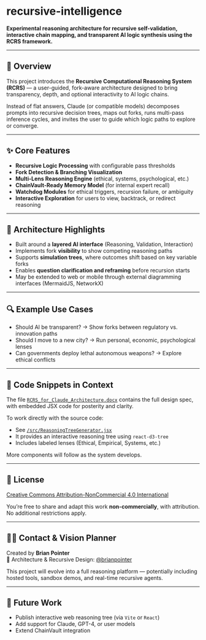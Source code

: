 # recursive-intelligence

**Experimental reasoning architecture for recursive self-validation, interactive chain mapping, and transparent AI logic synthesis using the RCRS framework.**

---

## 🧠 Overview

This project introduces the **Recursive Computational Reasoning System (RCRS)** — a user-guided, fork-aware architecture designed to bring transparency, depth, and optional interactivity to AI logic chains.

Instead of flat answers, Claude (or compatible models) decomposes prompts into recursive decision trees, maps out forks, runs multi-pass inference cycles, and invites the user to guide which logic paths to explore or converge.

---

## ✨ Core Features

- **Recursive Logic Processing** with configurable pass thresholds  
- **Fork Detection & Branching Visualization**  
- **Multi-Lens Reasoning Engine** (ethical, systems, psychological, etc.)  
- **ChainVault-Ready Memory Model** (for internal expert recall)  
- **Watchdog Modules** for ethical triggers, recursion failure, or ambiguity  
- **Interactive Exploration** for users to view, backtrack, or redirect reasoning  

---

## 🧱 Architecture Highlights

- Built around a **layered AI interface** (Reasoning, Validation, Interaction)  
- Implements fork **visibility** to show competing reasoning paths  
- Supports **simulation trees**, where outcomes shift based on key variable forks  
- Enables **question clarification and reframing** before recursion starts  
- May be extended to web or mobile through external diagramming interfaces (MermaidJS, NetworkX)  

---

## 🔍 Example Use Cases

- Should AI be transparent? → Show forks between regulatory vs. innovation paths  
- Should I move to a new city? → Run personal, economic, psychological lenses  
- Can governments deploy lethal autonomous weapons? → Explore ethical conflicts  

---

## 📁 Code Snippets in Context

The file [`RCRS_for_Claude_Architecture.docx`](./RCRS_for_Claude_Architecture.docx) contains the full design spec, with embedded JSX code for posterity and clarity.

To work directly with the source code:
- See [`/src/ReasoningTreeGenerator.jsx`](./src/ReasoningTreeGenerator.jsx)
- It provides an interactive reasoning tree using `react-d3-tree`
- Includes labeled lenses (Ethical, Empirical, Systems, etc.)

More components will follow as the system develops.

---

## 📜 License

[Creative Commons Attribution-NonCommercial 4.0 International](https://creativecommons.org/licenses/by-nc/4.0/)

You’re free to share and adapt this work **non-commercially**, with attribution. No additional restrictions apply.

---

## 🧑‍💻 Contact & Vision Planner

Created by **Brian Pointer**  
🧠 Architecture & Recursive Design: [@brianpointer](https://github.com/brianpointer)

This project will evolve into a full reasoning platform — potentially including hosted tools, sandbox demos, and real-time recursive agents.

---

## 🚧 Future Work

- Publish interactive web reasoning tree (via `Vite` or `React`)
- Add support for Claude, GPT-4, or user models
- Extend ChainVault integration
